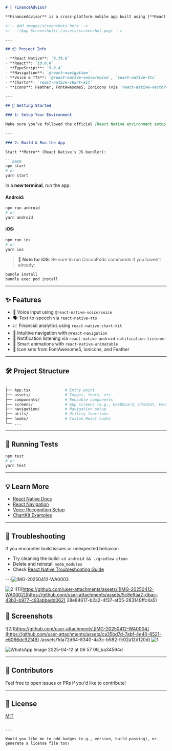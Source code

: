 
```markdown
# 💸 FinanceAdvisor

**FinanceAdvisor** is a cross-platform mobile app built using [**React Native**](https://reactnative.dev). It empowers users to track, analyze, and interact with their finances in a secure and intelligent way.

<!-- Add images/screenshots here -->
<!-- ![App Screenshot](./assets/screenshot.png) -->

---

## 📦 Project Info

- **React Native**: `0.79.0`
- **React**: `19.0.0`
- **TypeScript**: `5.0.4`
- **Navigation**: `@react-navigation`
- **Voice & TTS**: `@react-native-voice/voice`, `react-native-tts`
- **Charts**: `react-native-chart-kit`
- **Icons**: Feather, FontAwesome5, Ionicons (via `react-native-vector-icons`)

---

## 🚀 Getting Started

### 1: Setup Your Environment

Make sure you’ve followed the official [React Native environment setup guide](https://reactnative.dev/docs/environment-setup) for your OS (Mac/Windows/Linux).

---

### 2: Build & Run the App

Start **Metro** (React Native’s JS bundler):

```bash
npm start
# or
yarn start
```

In a **new terminal**, run the app:

#### Android:
```bash
npm run android
# or
yarn android
```

#### iOS:
```bash
npm run ios
# or
yarn ios
```

> 📍 **Note for iOS**: Be sure to run CocoaPods commands if you haven’t already:
```bash
bundle install
bundle exec pod install
```

---

## ✨ Features

- 🎤 Voice input using `@react-native-voice/voice`
- 🗣️ Text-to-speech via `react-native-tts`
- 📈 Financial analytics using `react-native-chart-kit`
- 🧭 Intuitive navigation with `@react-navigation`
- 🛑 Notification listening via `react-native-android-notification-listener`
- 🧠 Smart animations with `react-native-animatable`
- 🎨 Icon sets from FontAwesome5, Ionicons, and Feather

---

## 🛠 Project Structure

```bash
.
├── App.tsx               # Entry point
├── assets/               # Images, fonts, etc.
├── components/           # Reusable components
├── screens/              # App screens (e.g., Dashboard, Chatbot, Features)
├── navigation/           # Navigation setup
├── utils/                # Utility functions
├── hooks/                # Custom React hooks
└── ...
```

---

## 🧪 Running Tests

```bash
npm test
# or
yarn test
```

---

## 💡 Learn More

- [React Native Docs](https://reactnative.dev/docs/getting-started)
- [React Navigation](https://reactnavigation.org/docs/getting-started)
- [Voice Recognition Setup](https://github.com/react-native-voice/voice)
- [ChartKit Examples](https://github.com/indiespirit/react-native-chart-kit)

---

## 🧰 Troubleshooting

If you encounter build issues or unexpected behavior:
- Try cleaning the build: `cd android && ./gradlew clean`
- Delete and reinstall `node_modules`
- Check [React Native Troubleshooting Guide](https://reactnative.dev/docs/troubleshooting)

---![IMG-20250412-WA0003](https://github.com/user-attachments/assets/156a0447-c8fe-4550-8258-6b5f79f58244)

![2](https://github.com/user-attachments/assets/ba0aa53b-6920-48f1-8978-3ceef2ccb395)
![1](https://github.com/user-attachments/assets/![IMG-20250412-WA0002](https://github.com/user-attachments/assets/5c8e9aa2-dbac-43b3-b977-c93abbedd062)
28e84617-b2a2-4f37-af05-283149ffc4a5)

## 📸 Screenshots
![2](https://github.com/user-attachments![IMG-20250412-WA0004](https://github.com/user-attachments/assets/ca35bd7d-7abf-4e40-8521-e6066dc92149)
/assets/1da72d64-8340-4a3c-b582-fc02a12d120d)
![1](https://github.com/user-attachments/assets/03557239-b643-4f89-89fd-3480ba59c6f1)

<!-- Drop screenshots or gi![IMG-20250412-WA0002](https://github.com/user-attachments/assets/87d7e2d1-a9f8-4868-b1c3-cfff24b3a6e4)
fs here -->
<!-- !![IMG-20250412-WA0003](https://github.com/user-attachments/assets/e353250f-ae32-462a-9628-1e49b2afae85)![IMG-20250412-WA0004](https://github.com/user-attachments/assets/b905fc7b-dc9c-4ba7-9e38-ef10185b587a)![IMG-20250412-WA0005](https://github.com/user-attachments/assets/daae9987-c000-4cfe-9263-152c60df8f8d)


[Dashboard](./assets/dashboard.png) -->
![WhatsApp Image 2025-04-12 at 06 57 09_ba34594d](https://github.com/user-attachments/assets/dd4182af-5e07-4851-b01c-6df4105bc33a)

---

## 👥 Contributors

Feel free to open issues or PRs if you'd like to contribute!

---

## 📄 License

[MIT](LICENSE)
```

---

Would you like me to add badges (e.g., version, build passing), or generate a license file too?
